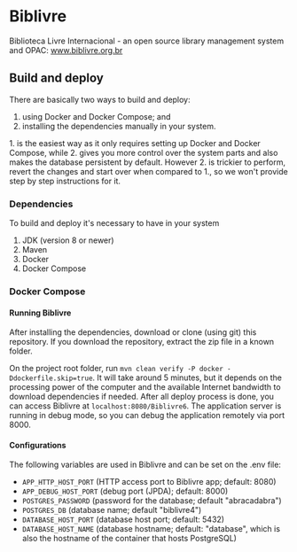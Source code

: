 # Biblivre

Biblioteca Livre Internacional - an open source library management system and OPAC: www.biblivre.org.br

## Build and deploy

There are basically two ways to build and deploy:
1. using Docker and Docker Compose; and
2. installing the dependencies manually in your system.

1\. is the easiest way as it only requires setting up Docker and Docker Compose, while 2\. gives you more control over the system parts and also makes the database persistent by default. However 2\. is trickier to perform, revert the changes and start over when compared to 1\., so we won't provide step by step instructions for it.

### Dependencies
To build and deploy it's necessary to have in your system
1. JDK (version 8 or newer)
1. Maven
1. Docker
1. Docker Compose

### Docker Compose

#### Running Biblivre

After installing the dependencies, download or clone (using git) this repository. If you download the repository, extract the zip file in a known folder.

On the project root folder, run `mvn clean verify -P docker -Ddockerfile.skip=true`.
It will take around 5 minutes, but it depends on the processing power of the computer and the available Internet bandwidth to download dependencies if needed. After all deploy process is done, you can access Biblivre at `localhost:8080/Biblivre6`. The application server is running in debug mode, so you can debug the application remotely via port 8000.

#### Configurations

The following variables are used in Biblivre and can be set on the .env file:

* `APP_HTTP_HOST_PORT` (HTTP access port to Biblivre app; default: 8080)
* `APP_DEBUG_HOST_PORT` (debug port (JPDA); default: 8000)
* `POSTGRES_PASSWORD` (password for the database; default "abracadabra")
* `POSTGRES_DB` (database name; default "biblivre4")
* `DATABASE_HOST_PORT` (database host port; default: 5432)
* `DATABASE_HOST_NAME` (database hostname; default: "database", which is also the hostname of the container that hosts PostgreSQL)

